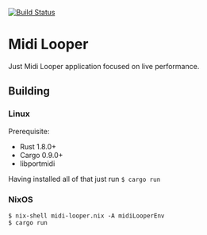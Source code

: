 [![Build Status](https://travis-ci.org/tsoding/midi-looper.svg?branch=master)](https://travis-ci.org/tsoding/midi-looper)

# Midi Looper #

Just Midi Looper application focused on live performance.

## Building ##

### Linux ###

Prerequisite:
- Rust 1.8.0+
- Cargo 0.9.0+
- libportmidi

Having installed all of that just run `$ cargo run`

### NixOS ###

    $ nix-shell midi-looper.nix -A midiLooperEnv
    $ cargo run
